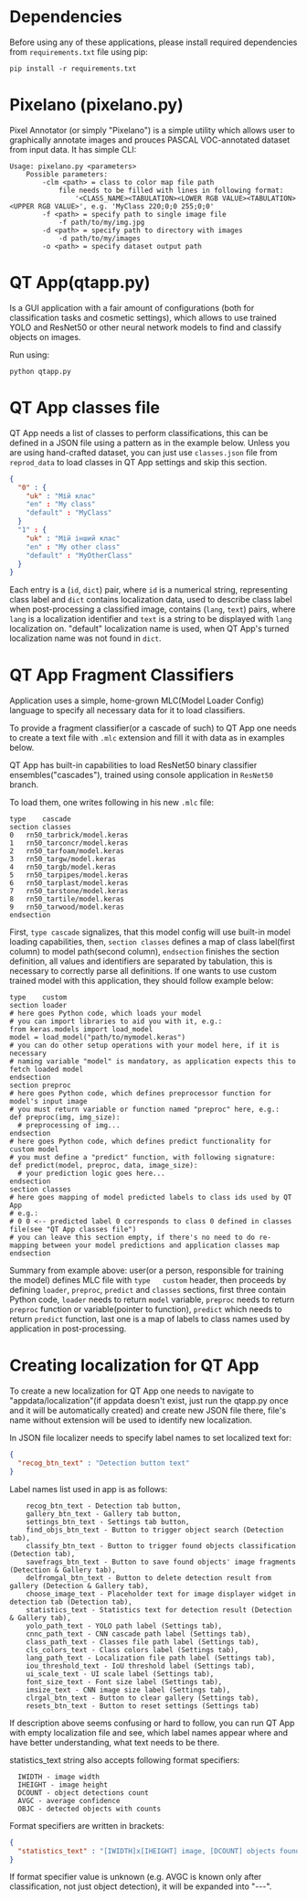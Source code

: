 # Dependencies
Before using any of these applications, please install required dependencies from `requirements.txt` file using pip: 

`pip install -r requirements.txt`

# Pixelano (pixelano.py)
Pixel Annotator (or simply "Pixelano") is a simple utility which allows user to graphically annotate images and prouces PASCAL VOC-annotated dataset from input data.
It has simple CLI:
```
Usage: pixelano.py <parameters>
	Possible parameters:
		-clm <path> = class to color map file path
			file needs to be filled with lines in following format:
				'<CLASS_NAME><TABULATION><LOWER RGB VALUE><TABULATION><UPPER RGB VALUE>', e.g. 'MyClass	220;0;0	255;0;0'
		-f <path> = specify path to single image file
			-f path/to/my/img.jpg
		-d <path> = specify path to directory with images
			-d path/to/my/images
		-o <path> = specify dataset output path
```

# QT App(qtapp.py)
Is a GUI application with a fair amount of configurations (both for classification tasks and cosmetic settings), which allows to use trained YOLO and ResNet50 or other neural network models to find and classify objects on images. 

Run using:

`python qtapp.py`

# QT App classes file
QT App needs a list of classes to perform classifications, this can be defined in a JSON file using a pattern as in the example below. Unless you are using hand-crafted dataset, you can just use `classes.json` file from `reprod_data` to load classes in QT App settings and skip this section.
```json
{
  "0" : {
    "uk" : "Мій клас"
    "en" : "My class"
    "default" : "MyClass"
  }
  "1" : {
    "uk" : "Мій інший клас"
    "en" : "My other class"
    "default" : "MyOtherClass"
  }
}
```
Each entry is a (`id`, `dict`) pair, where `id` is a numerical string, representing class label and `dict` contains localization data, used to describe class label when post-processing a classified image, contains (`lang`, `text`) pairs, where `lang` is a localization identifier and `text` is a string to be displayed with `lang` localization on. 
"default" localization name is used, when QT App's turned localization name was not found in `dict`.

# QT App Fragment Classifiers
Application uses a simple, home-grown MLC(Model Loader Config) language to specify all necessary data for it to load classifiers.

To provide a fragment classifier(or a cascade of such) to QT App one needs to create a text file with `.mlc` extension and fill it with data as in examples below. 

QT App has built-in capabilities to load ResNet50 binary classifier ensembles("cascades"), trained using console application in `ResNet50` branch.

To load them, one writes following in his new `.mlc` file:
```
type	cascade
section	classes
0	rn50_tarbrick/model.keras
1	rn50_tarconcr/model.keras
2	rn50_tarfoam/model.keras
3	rn50_targw/model.keras
4	rn50_targb/model.keras
5	rn50_tarpipes/model.keras
6	rn50_tarplast/model.keras
7	rn50_tarstone/model.keras
8	rn50_tartile/model.keras
9	rn50_tarwood/model.keras
endsection
```

First, `type cascade` signalizes, that this model config will use built-in model loading capabilities, then, `section classes` defines a map of class label(first column) to model path(second column), `endsection` finishes the section definition, all values and identifiers are separated by tabulation, this is necessary to correctly parse all definitions.
If one wants to use custom trained model with this application, they should follow example below:
```
type	custom
section	loader
# here goes Python code, which loads your model
# you can import libraries to aid you with it, e.g.:
from keras.models import load_model
model = load_model("path/to/mymodel.keras")
# you can do other setup operations with your model here, if it is necessary
# naming variable "model" is mandatory, as application expects this to fetch loaded model 
endsection
section	preproc
# here goes Python code, which defines preprocessor function for model's input image
# you must return variable or function named "preproc" here, e.g.:
def preproc(img, img_size):
  # preprocessing of img...
endsection
# here goes Python code, which defines predict functionality for custom model
# you must define a "predict" function, with following signature:
def predict(model, preproc, data, image_size):
  # your prediction logic goes here...
endsection
section	classes
# here goes mapping of model predicted labels to class ids used by QT App
# e.g.:
# 0	0 <-- predicted label 0 corresponds to class 0 defined in classes file(see "QT App classes file")
# you can leave this section empty, if there's no need to do re-mapping between your model predictions and application classes map
endsection

```

Summary from example above: user(or a person, responsible for training the model) defines MLC file with `type	custom` header, then proceeds by defining `loader`, `preproc`, `predict` and `classes` sections, first three contain Python code, `loader` needs to return `model` variable, `preproc` needs to return `preproc` function or variable(pointer to function), `predict` which needs to return `predict` function, last one is a map of labels to class names used by application in post-processing.

# Creating localization for QT App
To create a new localization for QT App one needs to navigate to "appdata/localization"(if appdata doesn't exist, just run the qtapp.py once and it will be automatically created) and create new JSON file there, file's name without extension will be used to identify new localization.

In JSON file localizer needs to specify label names to set localized text for:
```json
{
  "recog_btn_text" : "Detection button text"
}
```

Label names list used in app is as follows:
```
    recog_btn_text - Detection tab button,
    gallery_btn_text - Gallery tab button,
    settings_btn_text - Settings tab button,
    find_objs_btn_text - Button to trigger object search (Detection tab),
    classify_btn_text - Button to trigger found objects classification (Detection tab),
    savefrags_btn_text - Button to save found objects' image fragments (Detection & Gallery tab),
    delfromgal_btn_text - Button to delete detection result from gallery (Detection & Gallery tab),
    choose_image_text - Placeholder text for image displayer widget in detection tab (Detection tab),
    statistics_text - Statistics text for detection result (Detection & Gallery tab),
    yolo_path_text - YOLO path label (Settings tab),
    cnnc_path_text - CNN cascade path label (Settings tab),
    class_path_text - Classes file path label (Settings tab),
    cls_colors_text - Class colors label (Settings tab),
    lang_path_text - Localization file path label (Settings tab),
    iou_threshold_text - IoU threshold label (Settings tab),
    ui_scale_text - UI scale label (Settings tab),
    font_size_text - Font size label (Settings tab),
    imsize_text - CNN image size label (Settings tab),
    clrgal_btn_text - Button to clear gallery (Settings tab),
    resets_btn_text - Button to reset settings (Settings tab)
```

If description above seems confusing or hard to follow, you can run QT App with empty localization file and see, which label names appear where and have better understanding, what text needs to be there.

statistics_text string also accepts following format specifiers:

```
  IWIDTH - image width
  IHEIGHT - image height
  DCOUNT - object detections count
  AVGC - average confidence
  OBJC - detected objects with counts
```

Format specifiers are written in brackets: 
```json
{
  "statistics_text" : "[IWIDTH]x[IHEIGHT] image, [DCOUNT] objects found\nObjects on image:\n[OBJC]"
}
```

If format specifier value is unknown (e.g. AVGC is known only after classification, not just object detection), it will be expanded into "---".
